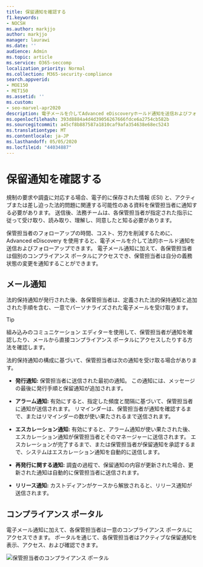 ```yaml
---
title: 保留通知を確認する
f1.keywords:
- NOCSH
ms.author: markjjo
author: markjjo
manager: laurawi
ms.date: ''
audience: Admin
ms.topic: article
ms.service: O365-seccomp
localization_priority: Normal
ms.collection: M365-security-compliance
search.appverid:
- MOE150
- MET150
ms.assetid: ''
ms.custom:
- seo-marvel-apr2020
description: 電子メールを介してAdvanced eDiscoveryホールド通知を送信およびフォローアップする方法、および義務の状態を監視する方法について学習します。
ms.openlocfilehash: 393d8884a4d4d39056267666fdce6a2754cb582b
ms.sourcegitcommit: a45cf8b887587a1810caf9afa354638e68ec5243
ms.translationtype: MT
ms.contentlocale: ja-JP
ms.lasthandoff: 05/05/2020
ms.locfileid: "44034887"
---
```

# <a name="acknowledge-a-hold-notification"></a>保留通知を確認する

規制の要求や調査に対応する場合、電子的に保存された情報 (ESI) と、アクティブまたは差し迫った法的問題に関連する可能性のある資料を保管担当者に通知する必要があります。 送信後、法務チームは、各保管担当者が指定された指示に従って受け取り、読み取り、理解し、同意したと知る必要があります。

保管担当者のフォローアップの時間、コスト、労力を削減するために、Advanced eDiscovery を使用すると、電子メールを介して法的ホールド通知を送信およびフォローアップできます。 電子メール通知に加えて、各保管担当者は個別のコンプライアンス ポータルにアクセスでき、保管担当者は自分の義務状態の変更を通知することができます。

## <a name="email-notifications"></a>メール通知

法的保持通知が発行された後、各保管担当者は、定義された法的保持通知と追加された手順を含む、一意でパーソナライズされた電子メールを受け取ります。 

> [!TIP]
> 組み込みのコミュニケーション エディターを使用[](using-communications-editor.md)して、保管担当者が通知を確認したり、メールから直接コンプライアンス ポータルにアクセスしたりする方法を確認します。

法的保持通知の構成に基づいて、保管担当者は次の通知を受け取る場合があります。 

- **発行通知:** 保管担当者に送信された最初の通知。 この通知には、メッセージの最後に発行手順と保留通知が追加されます。

- **アラーム通知:** 有効にすると、指定した頻度と間隔に基づいて、保管担当者に通知が送信されます。 リマインダーは、保管担当者が通知を確認するまで、またはリマインダーの数が使い果たされるまで送信されます。

- **エスカレーション通知:** 有効にすると、アラーム通知が使い果たされた後、エスカレーション通知が保管担当者とそのマネージャーに送信されます。 エスカレーションが完了するまで、または保管担当者が保留通知を承認するまで、システムはエスカレーション通知を自動的に送信します。

- **再発行に関する通知:** 調査の過程で、保留通知の内容が更新された場合、更新された通知は自動的に保管担当者に送信されます。

- **リリース通知:** カストディアンがケースから解放されると、リリース通知が送信されます。 

## <a name="compliance-portal"></a>コンプライアンス ポータル

電子メール通知に加えて、各保管担当者は一意のコンプライアンス ポータルにアクセスできます。 ポータルを通じて、各保管担当者はアクティブな保留通知を表示、アクセス、および確認できます。

![保管担当者のコンプライアンス ポータル](../media/CustodianPortal.jpg)
